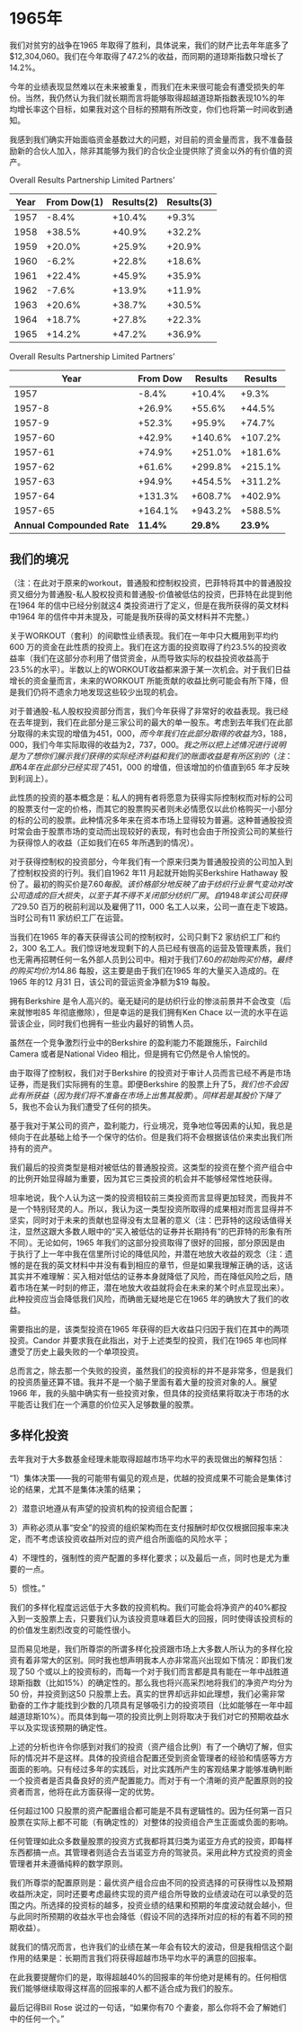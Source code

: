 # 1965年

我们对贫穷的战争在1965 年取得了胜利，具体说来，我们的财产比去年年底多了$12,304,060。我们在今年取得了47.2%的收益，而同期的道琼斯指数只增长了14.2%。

今年的业绩表现显然难以在未来被重复，而我们在未来很可能会有遭受损失的年份。当然，我仍然认为我们就长期而言将能够取得超越道琼斯指数表现10%的年均增长率这个目标，如果我对这个目标的预期有所改变，你们也将第一时间收到通知。

我感到我们确实开始面临资金基数过大的问题，对目前的资金量而言，我不准备鼓励新的合伙人加入，除非其能够为我们的合伙企业提供除了资金以外的有价值的资产。

Overall Results Partnership Limited Partners’

| Year | From Dow(1) | Results(2) | Results(3) |
| ---- | ----------- | ---------- | ---------- |
| 1957 | -8.4%       | +10.4%     | +9.3%      |
| 1958 | +38.5%      | +40.9%     | +32.2%     |
| 1959 | +20.0%      | +25.9%     | +20.9%     |
| 1960 | -6.2%       | +22.8%     | +18.6%     |
| 1961 | +22.4%      | +45.9%     | +35.9%     |
| 1962 | -7.6%       | +13.9%     | +11.9%     |
| 1963 | +20.6%      | +38.7%     | +30.5%     |
| 1964 | +18.7%      | +27.8%     | +22.3%     |
| 1965 | +14.2%      | +47.2%     | +36.9%     |

Overall Results Partnership Limited Partners’

| Year                       | From Dow  | Results   | Results   |
| -------------------------- | --------- | --------- | --------- |
| 1957                       | -8.4%     | +10.4%    | +9.3%     |
| 1957-8                     | +26.9%    | +55.6%    | +44.5%    |
| 1957-9                     | +52.3%    | +95.9%    | +74.7%    |
| 1957-60                    | +42.9%    | +140.6%   | +107.2%   |
| 1957-61                    | +74.9%    | +251.0%   | +181.6%   |
| 1957-62                    | +61.6%    | +299.8%   | +215.1%   |
| 1957-63                    | +94.9%    | +454.5%   | +311.2%   |
| 1957-64                    | +131.3%   | +608.7%   | +402.9%   |
| 1957-65                    | +164.1%   | +943.2%   | +588.5%   |
| **Annual Compounded Rate** | **11.4%** | **29.8%** | **23.9%** |

## 我们的境况

（注：在此对于原来的workout，普通股和控制权投资，巴菲特将其中的普通股投资又细分为普通股-私人股权投资和普通股-价值被低估的投资，巴菲特在此提到他在1964 年的信中已经分别就这4 类投资进行了定义，但是在我所获得的英文材料中1964 年的信件中并未提及，可能是我所获得的英文材料并不完整。）

关于WORKOUT（套利）的间歇性业绩表现。我们在一年中只大概用到平均约600 万的资金在此性质的投资上。我们在这方面的投资取得了约23.5%的投资收益率（我们在这部分亦利用了借贷资金，从而导致实际的权益投资收益高于23.5%的水平）。半数以上的WORKOUT收益都来源于某一次机会。对于我们日益增长的资金量而言，未来的WORKOUT 所能贡献的收益比例可能会有所下降，但是我们仍将不遗余力地发现这些较少出现的机会。

对于普通股-私人股权投资部分而言，我们今年获得了非常好的收益表现。我已经在去年提到，我们在此部分是三家公司的最大的单一股东。考虑到去年我们在此部分取得的未实现的增值为$451，000，而今年我们在此部分取得的收益为$3，188，000，我们今年实际取得的收益为$2，737，000。我之所以把上述情况进行说明是为了想你们展示我们获得的实际经济利益和我们的账面收益是有所区别的（注：即64 年在此部分已经实现了$451，000 的增值，但该增加的价值直到65 年才反映到利润上）。

此性质的投资的基本概念是：私人的拥有者将愿意为获得实际控制权而对标的公司的股票支付一定的价格，而其它的股票购买者则未必情愿仅以此价格购买一小部分的标的公司的股票。此种情况多年来在资本市场上显得较为普遍。这种普通股投资时常会由于股票市场的变动而出现较好的表现，有时也会由于所投资公司的某些行为获得惊人的收益（正如我们在65 年所遇到的情况）。

对于获得控制权的投资部分，今年我们有一个原来归类为普通股投资的公司加入到了控制权投资的行列。我们自1962 年11 月起就开始购买Berkshire Hathaway 股份了。最初的购买价是$7.60 每股。该价格部分地反映了由于纺织行业景气变动对改公司造成的巨大损失，以至于其不得不关闭部分纺织厂房。自1948 年该公司获得了$29.50 百万的税前利润以及雇佣了11，000 名工人以来，公司一直在走下坡路。当时公司有11 家纺织工厂在运营。

当我们在1965 年的春天获得该公司的控制权时，公司只剩下2 家纺织工厂和约2，300 名工人。我们惊讶地发现剩下的人员已经有很高的运营及管理素质，我们也无需再招聘任何一名外部人员到公司中。相对于我们$7.60 的初始购买价格，最终的购买均价为$14.86 每股，这主要是由于我们在1965 年的大量买入造成的。在1965 年的12 月31 日，该公司的营运资金净额为$19 每股。

拥有Berkshire 是令人高兴的。毫无疑问的是纺织行业的惨淡前景并不会改变（后来就惨啦85 年彻底撤除），但是幸运的是我们拥有Ken Chace 以一流的水平在运营该企业，同时我们也拥有一些业内最好的销售人员。

虽然在一个竞争激烈行业中的Berkshire 的盈利能力不能跟施乐，Fairchild Camera 或者是National Video 相比，但是拥有它仍然是令人愉悦的。

由于取得了控制权，我们对于Berkshire 的投资对于审计人员而言已经不再是市场证券，而是我们实际拥有的生意。即便Berkshire 的股票上升了$5，我们也不会因此有所获益（因为我们将不准备在市场上出售其股票）。同样若是其股价下降了$5，我也不会认为我们遭受了任何的损失。

基于我对于某公司的资产，盈利能力，行业境况，竞争地位等因素的认知，我总是倾向于在此基础上给予一个保守的估价。但是我们将不会根据该估价来卖出我们所持有的资产。

我们最后的投资类型是相对被低估的普通股投资。这类型的投资在整个资产组合中的比例开始显得越为重要，因为其它三类投资的机会并不能够经常性地获得。

坦率地说，我个人认为这一类的投资相较前三类投资而言显得更加轻灵，而我并不是一个特别轻灵的人。所以，我认为这一类型投资所取得的成果相对而言显得并不坚实，同时对于未来的贡献也显得没有太显著的意义（注：巴菲特的这段话值得关注，显然这跟大多数人眼中的“买入被低估的证券并长期持有”的巴菲特的形象有所不同）。无论如何，1965 年我们的这部分投资取得了很好的回报，部分原因是由于执行了上一年中我在信里所讨论的降低风险，并潜在地放大收益的观念（注：遗憾的是在我的英文材料中并没有看到相应的章节，但是如果我理解正确的话，这话其实并不难理解：买入相对低估的证券本身就降低了风险，而在降低风险之后，随着市场在某一时刻的修正，潜在地放大收益就将会在未来的某个时点显现出来）。此种投资应当会降低我们风险，而确凿无疑地是它在1965 年的确放大了我们的收益。

需要指出的是，该类型投资在1965 年获得的巨大收益只归因于我们在其中的两项投资。Candor 并要求我在此指出，对于上述类型的投资，我们在1965 年也同样遭受了历史上最失败的一个单项投资。

总而言之，除去那一个失败的投资，虽然我们的投资标的并不是非常多，但是我们的投资质量还算不错。我并不是一个脑子里面有着大量的投资对象的人。展望1966 年，我的头脑中确实有一些投资对象，但具体的投资结果将取决于市场的水平能否让我们在一个满意的价位买入足够数量的股票。

## 多样化投资

去年我对于大多数基金经理未能取得超越市场平均水平的表现做出的解释包括：

“1）集体决策——我的可能带有偏见的观点是，优越的投资成果不可能会是集体讨论的结果，尤其不是集体决策的结果；

2）潜意识地遵从有声望的投资机构的投资组合配置；

3）声称必须从事“安全”的投资的组织架构而在支付报酬时却仅仅根据回报率来决定，而不考虑该投资收益所对应的资产组合所面临的风险水平；

4）不理性的，强制性的资产配置的多样化要求；以及最后一点，同时也是尤为重要的一点。

5）惯性。”

我们的多样化程度远远低于大多数的投资机构。我们可能会将净资产的40%都投入到一支股票上去，只要我们认为该投资意味着巨大的回报，同时使得该投资标的的价值发生剧烈改变的可能性很小。

显而易见地是，我们所尊崇的所谓多样化投资跟市场上大多数人所认为的多样化投资有着非常大的区别。同时我也想声明我本人亦非常高兴出现如下情况：即我们发现了50 个或以上的投资标的，而每一个对于我们而言都是具有能在一年中战胜道琼斯指数（比如15%）的确定性的。那么我也将兴高采烈地将我们的净资产均分为50 份，并投资到这50 只股票上去。真实的世界却远非如此理想，我们必需非常勤奋的工作才能找到少数的几项具有足够吸引力的投资项目（比如能够在一年中超越道琼斯10%）。而具体到每一项的投资比例上则将取决于我们对它的预期收益水平以及实现该预期的确定性。

上述的分析也许令你感到对我们的投资（资产组合比例）有了一个确切了解，但实际的情况并不是这样。具体的投资组合配置还受到资金管理者的经验和情感等方方面面的影响。只有经过多年的实践后，对比实践所产生的客观结果才能够准确判断一个投资者是否具备良好的资产配置能力。而对于有一个清晰的资产配置原则的投资者而言，他将在此方面获得一定的优势。

任何超过100 只股票的资产配置组合都可能是不具有逻辑性的。因为任何第一百只股票在实际上都不可能（有确定性的）对整体的投资组合产生正面或负面的影响。

任何管理如此众多数量股票的投资方式我都将其归类为诺亚方舟式的投资，即每样东西都搞一点。其管理者则适合去当诺亚方舟的驾驶员。采用此种方式投资的资金管理者并未遵循纯粹的数学原则。

我们所尊崇的配置原则是：最优资产组合应由不同的投资选择的可获得性以及预期收益所决定，同时还要考虑最终实现的资产组合所导致的业绩波动在可以承受的范围之内。所选择的投资标的越多，投资业绩的结果和预期的年度波动就会越小，但与此同时所预期的收益水平也会降低（假设不同的选择所对应的标的有着不同的预期收益）。

就我们的情况而言，也许我们的业绩在某一年会有较大的波动，但是我相信这个副作用的结果是：长期而言我们将获得超越市场平均水平的满意的回报率。

在此我要提醒你们的是，取得超越40%的回报率的年份绝对是稀有的。任何相信我们能够继续取得这样高的回报率的人都不适合成为我们的股东。

最后记得Bill Rose 说过的一句话，“如果你有70 个妻妾，那么你将不会了解她们中的任何一个。”
